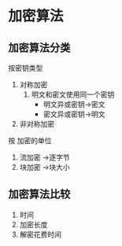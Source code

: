 # 加密算法

## 加密算法分类

按密钥类型

1. 对称加密
   1. 明文和密文使用同一个密钥
        - 明文异或密钥->密文
        - 密文异或密钥->明文
2. 非对称加密

按 加密的单位
1. 流加密 ->逐字节
2. 块加密 ->块大小


## 加密算法比较

1. 时间
2. 加密长度
3. 解密花费时间